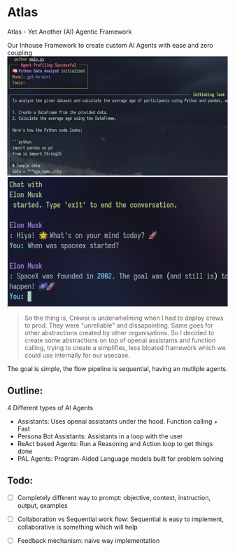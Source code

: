 # Atlas
Atlas - Yet Another (AI) Agentic Framework

Our Inhouse Framework to create custom AI Agents with ease and zero coupling
![demo](./assets/demo.jpeg)
![demo](./assets/persona.png)

> So the thing is, Crewai is underwhelming when I had to deploy crews to prod. They were "unreliable" and dissapointing. Same goes for other abstractions created by other organisations. So I decided to create some abstractions on top of openai assistants and function calling, trying to create a simplifies, less bloated framework which we could use internally for our usecase.


The goal is simple, the flow pipeline is sequential, having an mutliple agents.


## Outline:
4 Different types of AI Agents
* Assistants: Uses openai assistants under the hood. Function calling + Fast
* Persona Bot Assistants: Assistants in a loop with the user
* ReAct based Agents: Run a Reasoning and Action loop to get things done
* PAL Agents: Program-Aided Language models built for problem solving


## Todo:
- [ ] Completely different way to prompt: 
objective, context, instruction, output, examples

- [ ] Collaboration vs Sequential work flow:
Sequential is easy to implement, collaborative is something which will help

- [ ] Feedback mechanism:
naive way implementation
